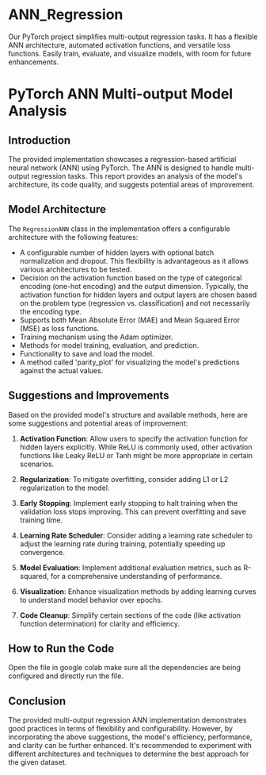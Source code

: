# ANN_Regression
Our PyTorch project simplifies multi-output regression tasks. It has a flexible ANN architecture, automated activation functions, and versatile loss functions. Easily train, evaluate, and visualize models, with room for future enhancements.
# PyTorch ANN Multi-output Model Analysis

## Introduction

The provided implementation showcases a regression-based artificial neural network (ANN) using PyTorch. The ANN is designed to handle multi-output regression tasks. This report provides an analysis of the model's architecture, its code quality, and suggests potential areas of improvement.

## Model Architecture

The `RegressionANN` class in the implementation offers a configurable architecture with the following features:

- A configurable number of hidden layers with optional batch normalization and dropout. This flexibility is advantageous as it allows various architectures to be tested.
- Decision on the activation function based on the type of categorical encoding (one-hot encoding) and the output dimension. Typically, the activation function for hidden layers and output layers are chosen based on the problem type (regression vs. classification) and not necessarily the encoding type.
- Supports both Mean Absolute Error (MAE) and Mean Squared Error (MSE) as loss functions.
- Training mechanism using the Adam optimizer.
- Methods for model training, evaluation, and prediction.
- Functionality to save and load the model.
- A method called 'parity_plot' for visualizing the model's predictions against the actual values.

## Suggestions and Improvements

Based on the provided model's structure and available methods, here are some suggestions and potential areas of improvement:

1. **Activation Function**: Allow users to specify the activation function for hidden layers explicitly. While ReLU is commonly used, other activation functions like Leaky ReLU or Tanh might be more appropriate in certain scenarios.

2. **Regularization**: To mitigate overfitting, consider adding L1 or L2 regularization to the model.

3. **Early Stopping**: Implement early stopping to halt training when the validation loss stops improving. This can prevent overfitting and save training time.

4. **Learning Rate Scheduler**: Consider adding a learning rate scheduler to adjust the learning rate during training, potentially speeding up convergence.

5. **Model Evaluation**: Implement additional evaluation metrics, such as R-squared, for a comprehensive understanding of performance.

6. **Visualization**: Enhance visualization methods by adding learning curves to understand model behavior over epochs.

7. **Code Cleanup**: Simplify certain sections of the code (like activation function determination) for clarity and efficiency.

## How to Run the Code

Open the file in google colab make sure all the dependencies are being configured and directly run the file.

## Conclusion

The provided multi-output regression ANN implementation demonstrates good practices in terms of flexibility and configurability. However, by incorporating the above suggestions, the model's efficiency, performance, and clarity can be further enhanced. It's recommended to experiment with different architectures and techniques to determine the best approach for the given dataset.



 
 
 
 
 
 
 
 
 
 
 
 
 
 
 
 
 
 
 
 
 
 
 
 
 
 
 
 
 
 
 
 
 
 
 
 
 
 
 
 
 
 
 
 
 
 
 
 
 
 
 
 
 
 
 
 
 
 
 
 
 
 
 
 
 
 
 
 
 
 
 
 
 
 
 
 
 
 
 
 
 
 
 
 
 
 
 
 
 
 
 
 
 
 
 
 
 
 
 
 
 
 
 
 
 
 
 
 
 
 
 
 
 
 
 
 
 
 
 
 
 
 
 
 
 
 
 
 
 
 
 
 
 
 
 
 
 
 
 
 
 
 
 
 
 
 
 
 
 
 
 
 
 
 
 
 
 
 
 
 
 
 
 
 
 
 
 
 
 
 
 
 
 
 
 
 
 
 
 
 
 
 
 
 
 
 
 
 
 
 
 
 
 
 
 
 
 
 
 
 
 
 
 
 
 
 
 
 
 
 
 
 
 
 
 
 
 
 
 
 
 
 
 
 
 
 
 
 
 
 
 
 
 
 
 
 
 
 
 
 
 
 
